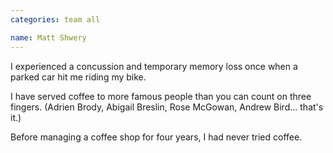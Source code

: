 ```yaml
---
categories: team all

name: Matt Shwery
---
```


I experienced a concussion and temporary memory loss once when a parked car hit me riding my bike.

I have served coffee to more famous people than you can count on three fingers. (Adrien Brody, Abigail Breslin, Rose McGowan, Andrew Bird... that's it.)

Before managing a coffee shop for four years, I had never tried coffee.